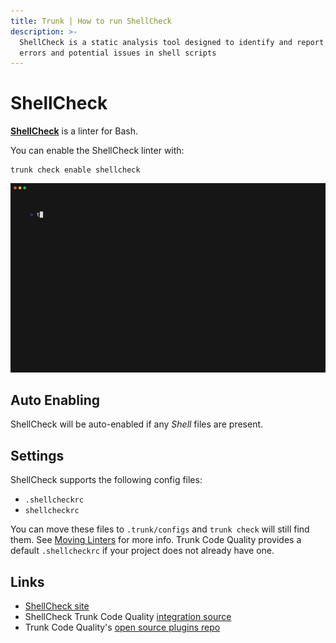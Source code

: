 ```yaml
---
title: Trunk | How to run ShellCheck
description: >-
  ShellCheck is a static analysis tool designed to identify and report syntax
  errors and potential issues in shell scripts
---
```


# ShellCheck

[**ShellCheck**](https://www.shellcheck.net/) is a linter for Bash.

You can enable the ShellCheck linter with:

```shell
trunk check enable shellcheck
```

![shellcheck example output](../../../.gitbook/assets/shellcheck.gif)

## Auto Enabling

ShellCheck will be auto-enabled if any _Shell_ files are present.

## Settings

ShellCheck supports the following config files:

* `.shellcheckrc`
* `shellcheckrc`

You can move these files to `.trunk/configs` and `trunk check` will still find them. See [Moving Linters](../configure-linters.md#moving-linters) for more info. Trunk Code Quality provides a default `.shellcheckrc` if your project does not already have one.

## Links

* [ShellCheck site](https://www.shellcheck.net/)
* ShellCheck Trunk Code Quality [integration source](https://github.com/trunk-io/plugins/tree/main/linters/shellcheck)
* Trunk Code Quality's [open source plugins repo](https://github.com/trunk-io/plugins/tree/main)
